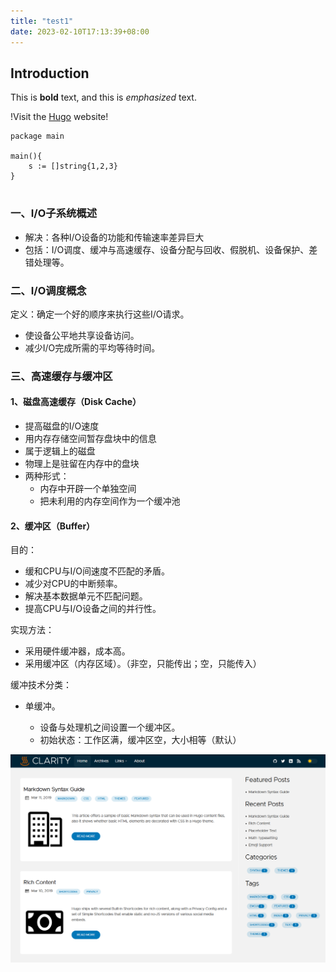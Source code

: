 ```yaml
---
title: "test1"
date: 2023-02-10T17:13:39+08:00
---
```

## Introduction

This is **bold** text, and this is *emphasized* text.

!Visit the [Hugo](https://gohugo.io) website!


```golang
package main

main(){
    s := []string{1,2,3}
}


```

### 一、I/O子系统概述

- 解决：各种I/O设备的功能和传输速率差异巨大
- 包括：I/O调度、缓冲与高速缓存、设备分配与回收、假脱机、设备保护、差错处理等。



### 二、I/O调度概念

定义：确定一个好的顺序来执行这些I/O请求。

- 使设备公平地共享设备访问。
- 减少I/O完成所需的平均等待时间。

### 三、高速缓存与缓冲区

#### 1、磁盘高速缓存（Disk Cache）

- 提高磁盘的I/O速度
- 用内存存储空间暂存盘块中的信息
- 属于逻辑上的磁盘
- 物理上是驻留在内存中的盘块
- 两种形式：
  - 内存中开辟一个单独空间
  - 把未利用的内存空间作为一个缓冲池

#### 2、缓冲区（Buffer）

目的：

- 缓和CPU与I/O间速度不匹配的矛盾。
- 减少对CPU的中断频率。
- 解决基本数据单元不匹配问题。
- 提高CPU与I/O设备之间的并行性。

实现方法：

- 采用硬件缓冲器，成本高。
- 采用缓冲区（内存区域）。（非空，只能传出；空，只能传入）

缓冲技术分类：

- 单缓冲。

  - 设备与处理机之间设置一个缓冲区。
  - 初始状态：工作区满，缓冲区空，大小相等（默认）

![screenshot](images/screenshot.png)
